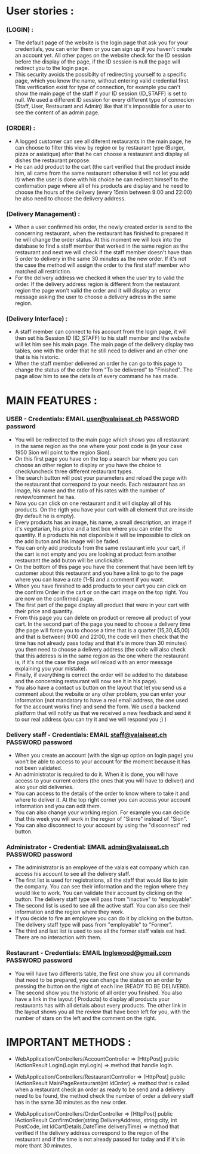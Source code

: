 # User stories : 

### (LOGIN) : 
- The default page of the website is the login page that ask you for your credentials, you can enter them or you can sign up if you haven't create an account yet. All other pages on the website check for the ID session before the display of the page, if the ID session is null the page will redirect you to the login page. 
- This security avoids the possibilty of redirecting yourself to a specific page, which you know the name, without entering valid credential first. This verification exist for type of connection, for example you can't show the main page of the staff if your ID session (ID_STAFF) is set to null. We used a different ID session for every different type of connecion (Staff, User, Restaurant and Admin) like that it's impossible for a user to see the content of an admin page. 

### (ORDER) : 
- A logged customer can see all diferent restaurants in the main page, he can choose to filter this view by region or by restaurant type (Burger, pizza or asiatique) after that he can choose a restaurant and display all dishes the restaurant propose. 
- He can add product to the cart (the cart verified that the product inside him, all came from the same restaurant otherwise it will not let you add it) when the user is done with his choice he can redirect himself to the confirmation page where all of his products are display and he need to choose the hours of the delivery (every 15min between 9:00 and 22:00) he also need to choose the delivery address. 

### (Delivery Management) : 
- When a user confirmed his order, the newly created order is send to the concerning restaurant, when the restaurant has finished to prepared it he will change the order status. At this moment we will look into the database to find a staff member that worked in the same region as the restaurant and next we will check if the staff member doesn't have than 5 order to delivery in the same 30 minutes as the new order. If it's not the case the method will assign the order to the first staff member who matched all restriction. 
- For the delivery address we checked it when the user try to valid the order. If the delivery address region is different from the restaurant region the page won't valid the order and it will display an error message asking the user to choose a delivery adress in the same region. 

### (Delivery Interface) : 
- A staff member can connect to his account from the login page, it will then set his Session ID (ID_STAFF) to his staff member and the website will let him see his main page. The main page of the delivery display two tables, one with the order that he still need to deliver and an other one that is his historic. 
- When the staff member delivered an order he can go to this page to change the status of the order from "To be delivered" to "Finished". The page allow him to see the details of every command he has made.  


# MAIN FEATURES : 

### USER - Credentials: EMAIL user@valaiseat.ch PASSWORD password
- You will be redirected to the main page which shows you all restaurant in the same region as the one where your post code is (in your case 1950 Sion will point to the region Sion). 
- On this first page you have on the top a search bar where you can choose an other region to display or you have the choice to check/uncheck three different restaurant types. 
- The search button will post your parameters and reload the page with the restaurant that correspond to your needs. Each restaurant has an image, his name and the ratio of his rates with the number of review/comment he has. 
- Now you can click on one restaurant and it will display all of his products. On the rigth you have your cart with all element that are inside (by default he is empty).
- Every products has an image, his name, a small description, an image if it's vegetarian, his price and a text box where you can enter the quantity. If a products his not disponible it will be impossible to click on the add buton and his image will be faded. 
- You can only add prodcuts from the same restaurant into your cart, if the cart is not empty and you are looking at product from another restaurant the add buton will be unclickable.
- On the bottom of this page you have the comment that have been left by customer about this restaurant and you have a link to go to the page where you can leave a rate (1-5) and a comment if you want.
- When you have finished to add products to your cart you can click on the confirm Order in the cart or on the cart image on the top right. You are now on the confirmed page.
- The first part of the page display all product that were in your cart with their price and quantity.
- From this page you can delete on product or remove all product of your cart. In the second part of the page you need to choose a delivery time (the page will force you to choose a time that is a quarter (15,30,45,00) and that is between) 9:00 and 22:00, the code will then check that the time has not already pass today and that it's in more than 30 minutes) you then need to choose a delivery address (the code will also check that this address is in the same region as the one where the restaurant is, if it's not the case the page will reload with an error message explaining you your mistake).
- Finally, if everything is correct the order will be added to the database and the concerning restaurant will now see it in his page).
- You also have a contact us button on the layout that let you send us a comment about the website or any other problem, you can enter your information (not mandatory to have a real email address, the one used for the account works fine) and send the form. We used a backend platform that will notify us that we received a new feedback and send it to our real address (you can try it and we will respond you ;) ) 


### Delivery staff - Credentials: EMAIL staff@valaiseat.ch PASSWORD password
- When you create an account (with the sign up option on login page) you won't be able to access to your account for the moment because it has not been validated. 
- An administrator is required to do it. When it is done, you will have access to your current orders (the ones that you will have to deliver) and also your old deliveries. 
- You can access to the details of the order to know where to take it and where to deliver it. At the top right corner you can access your account information and you can edit them.
- You can also change your working region. For example you can decide that this week you will work in the region of "Sierre" instead of "Sion".
- You can also disconnect to your account by using the "disconnect" red button.

### Administrator - Credential: EMAIL admin@valaiseat.ch PASSWORD password
- The administrator is an employee of the valais eat company which can access his account to see all the delivery staff.
- The first list is used for registrations, all the staff that would like to join the company. You can see their information and the region where they would like to work. You can validate their account by clicking on the button. The delivery staff type will pass from "inactive" to "employable".
- The second list is used to see all the active staff. You can also see their information and the region where they work.
- If you decide to fire an employee you can do it by clicking on the button. The delivery staff type will pass from "employable" to "Former".
- The third and last list is used to see all the former staff valais eat had. There are no interaction with them.

### Restaurant - Credentials: EMAIL Inglewood@gmail.com PASSWORD password 
- You will have two differents table, the first one show you all commands that need to be prepared, you can change the status on an order by pressing the button on the right of each line (READY TO BE DELIVERD). 
- The second show you the historic of all order you finished. You also have a link in the layout ( Products) to display all products your restaurants has with all detials about every products. The other link in the layout shows you all the review that have been left for you, with the number of stars on the left and the comment on the right.


# IMPORTANT METHODS :

- WebApplication/Controllers/AccountController => [HttpPost] public IActionResult Login(Login myLogin)  => method that handle login.

- WebApplication/Controllers/RestaurantController => [HttpPost] public IActionResult MainPageRestaurant(int IdOrder) => method that is called when a restaurant check an order as ready to be send and a delivery need to be found, the method check the number of order a delivery staff has in the same 30 minutes as the new order.

- WebApplication/Controllers/OrderController => [HttpPost] public IActionResult ConfirmOrder(string DeliveryAddress, string city, int PostCode, int IdCartDetails,DateTime deliveryTime) => method that verified if the delivery address correspond to the region of the restaurant and if the time is not already passed for today and if it's in more thant 30 minutes.
